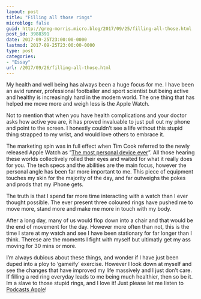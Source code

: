 ```yaml
---
layout: post
title: "Filling all those rings"
microblog: false
guid: http://greg-morris.micro.blog/2017/09/25/filling-all-those.html
post_id: 3988391
date: 2017-09-25T23:00:00-0000
lastmod: 2017-09-25T23:00:00-0000
type: post
categories:
- "Essay"
url: /2017/09/26/filling-all-those.html
---
```

<!--kg-card-begin: html--><p><!--kg-card-begin: html--></p>
<p>My health and well being has always been a huge focus for me. I have been an avid runner, professional footballer and sport scientist but being active and healthy is increasingly hard in the modern world. The one thing that has helped me move more and weigh less is the Apple Watch.</p>
<p>Not to mention that when you have health complications and your doctor asks how active you are, it has proved invaluable to just pull out my phone and point to the screen. I honestly couldn’t see a life without this stupid thing strapped to my wrist, and would love others to embrace it.</p>
<p>The marketing spin was in full effect when Tim Cook referred to the newly released Apple Watch as “<a href="https://www.apple.com/uk/newsroom/2014/09/09Apple-Unveils-Apple-Watch-Apples-Most-Personal-Device-Ever/">The most personal device ever</a>”. All those hearing these worlds collectively rolled their eyes and waited for what it really does for you. The tech specs and the abilities are the main focus, however the personal angle has been far more important to me. This piece of equipment touches my skin for the majority of the day, and far outweighs the pokes and prods that my iPhone gets.</p>
<p>The truth is that I spend far more time interacting with a watch than I ever thought possible. The ever present three coloured rings have pushed me to move more, stand more and make me more in touch with my body.</p>
<p>After a long day, many of us would flop down into a chair and that would be the end of movement for the day. However more often than not, this is the time I stare at my watch and see I have been stationary for far longer than I think. Therese are the moments I fight with myself but ultimatly get my ass moving for 30 mins or more.</p>
<p>I’m always dubious about these things, and wonder if I have just been duped into a ploy to ‘gameify’ exercise. However I look down at myself and see the changes that have improved my life massively and I just don’t care. If filling a red ring everyday leads to me being much healthier, then so be it. Im a slave to those stupid rings, and I love it! Just please let me listen to <a href="/post/2017-09-23-podcast-watchos/">Podcasts Apple</a>!</p>
<p><!--kg-card-end: html--></p>
<!--kg-card-end: html-->
